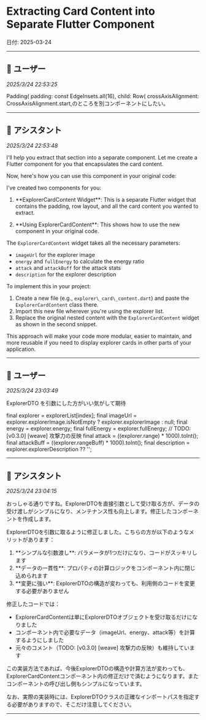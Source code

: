 # Extracting Card Content into Separate Flutter Component

日付: 2025-03-24

---

## 👤 ユーザー
*2025/3/24 22:53:25*

Padding(                             padding: const EdgeInsets.all(16),                             child: Row(                               crossAxisAlignment: CrossAxisAlignment.start,のところを別コンポーネントにしたい。

---

## 🤖 アシスタント
*2025/3/24 22:53:48*

I'll help you extract that section into a separate component. Let me create a Flutter component for you that encapsulates the card content.


Now, here's how you can use this component in your original code:


I've created two components for you:

1. \*\*ExplorerCardContent Widget\*\*: This is a separate Flutter widget that contains the padding, row layout, and all the card content you wanted to extract.

2. \*\*Using ExplorerCardContent\*\*: This shows how to use the new component in your original code.

The `ExplorerCardContent` widget takes all the necessary parameters:
- `imageUrl` for the explorer image
- `energy` and `fullEnergy` to calculate the energy ratio
- `attack` and `attackBuff` for the attack stats
- `description` for the explorer description

To implement this in your project:

1. Create a new file (e.g., `explorer\_card\_content.dart`) and paste the `ExplorerCardContent` class there.
2. Import this new file wherever you're using the explorer list.
3. Replace the original nested content with the `ExplorerCardContent` widget as shown in the second snippet.

This approach will make your code more modular, easier to maintain, and more reusable if you need to display explorer cards in other parts of your application.

---

## 👤 ユーザー
*2025/3/24 23:03:49*

ExplorerDTO  を引数にした方がいい気がして期待

final explorer = explorerList\[index\];
                    final imageUrl =
                        explorer.explorerImage.isNotEmpty
                            ? explorer.explorerImage
                            : null;
                    final energy = explorer.energy;
                    final fullEnergy = explorer.fullEnergy;
                    // TODO: \[v0.3.0\] \[weave\] 攻撃力の反映
                    final attack = ((explorer.range) \* 1000).toInt();
                    final attackBuff = ((explorer.rangeBuff) \* 1000).toInt();
                    final description = explorer.explorerDescription ?? '';

---

## 🤖 アシスタント
*2025/3/24 23:04:15*

おっしゃる通りですね。ExplorerDTOを直接引数として受け取る方が、データの受け渡しがシンプルになり、メンテナンス性も向上します。修正したコンポーネントを作成します。


ExplorerDTOを引数に取るように修正しました。こちらの方が以下のようなメリットがあります：

1. \*\*シンプルな引数渡し\*\*: パラメータが1つだけになり、コードがスッキリします
2. \*\*データの一貫性\*\*: プロパティの計算ロジックをコンポーネント内に閉じ込められます
3. \*\*変更に強い\*\*: ExplorerDTOの構造が変わっても、利用側のコードを変更する必要がありません

修正したコードでは：

- ExplorerCardContentは単にExplorerDTOオブジェクトを受け取るだけになりました
- コンポーネント内で必要なデータ（imageUrl、energy、attack等）を計算するようにしました
- 元々のコメント（TODO: \[v0.3.0\] \[weave\] 攻撃力の反映）も維持しています

この実装方法であれば、今後ExplorerDTOの構造や計算方法が変わっても、ExplorerCardContentコンポーネント内の修正だけで済むようになります。またコンポーネントの呼び出し側もシンプルになっています。

なお、実際の実装時には、ExplorerDTOクラスの正確なインポートパスを指定する必要がありますので、そこだけ注意してください。

---

